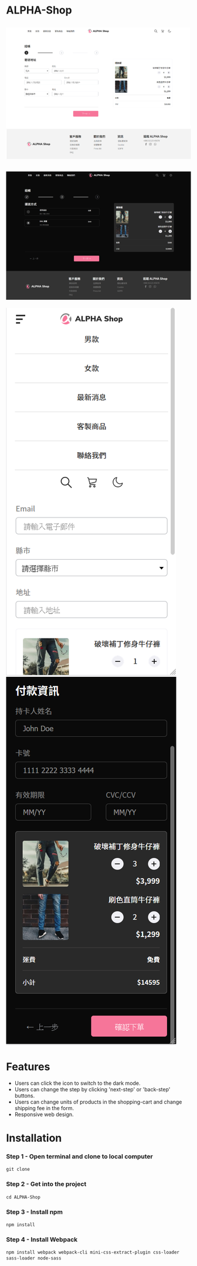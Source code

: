 # ALPHA-Shop
![image](https://github.com/yukai1023/ALPHA-Shop/blob/main/images/web-light.png)
-
![image](https://github.com/yukai1023/ALPHA-Shop/blob/main/images/web-dark.png)
-
![image](https://github.com/yukai1023/ALPHA-Shop/blob/main/images/phone-light.png)![image](https://github.com/yukai1023/ALPHA-Shop/blob/main/images/phone-dark.png)

# Features
* Users can click the icon to switch to the dark mode.
* Users can change the step by clicking 'next-step' or 'back-step' buttons.
* Users can change units of products in the shopping-cart and change shipping fee in the form. 
* Responsive web design.

# Installation

### Step 1 - Open terminal and clone to local computer
    git clone 
### Step 2 - Get into the project
    cd ALPHA-Shop
### Step 3 - Install npm
    npm install
### Step 4 - Install Webpack
    npm install webpack webpack-cli mini-css-extract-plugin css-loader sass-loader node-sass
